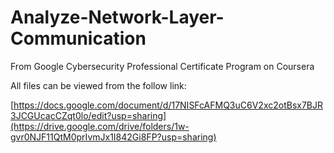# Analyze-Network-Layer-Communication
From Google Cybersecurity Professional Certificate Program on Coursera

All files can be viewed from the follow link:

[https://docs.google.com/document/d/17NISFcAFMQ3uC6V2xc2otBsx7BJR3JCGUcacCZqt0lo/edit?usp=sharing](https://drive.google.com/drive/folders/1w-gvr0NJF11QtM0prIvmJx1I842Gi8FP?usp=sharing)

